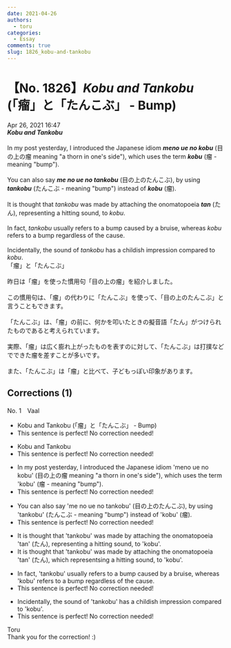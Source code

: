 ```yaml
---
date: 2021-04-26
authors:
  - toru
categories:
  - Essay
comments: true
slug: 1826_kobu-and-tankobu
---
```


# 【No. 1826】<strong><em>Kobu and Tankobu</strong></em> (「瘤」と「たんこぶ」 - Bump)
<div class="date">Apr 26, 2021 16:47</div>
<div id="post"><div id="body_show_ori">
<strong><em>Kobu and Tankobu</strong></em><br/><br/>In my post yesterday, I introduced the Japanese idiom <strong><em>meno ue no kobu</em></strong> (目の上の瘤 meaning "a thorn in one's side"), which uses the term <strong><em>kobu</em></strong> (瘤 - meaning "bump").<br/><br/>You can also say <strong><em>me no ue no tankobu</em></strong> (目の上のたんこぶ), by using <strong><em>tankobu</em></strong> (たんこぶ - meaning "bump") instead of <strong><em>kobu</em></strong> (瘤).<br/><br/>It is thought that <em>tankobu</em> was made by attaching the onomatopoeia <strong><em>tan</em></strong> (たん), representing a hitting sound, to <em>kobu</em>.<br/><br/>In fact, <em>tankobu</em> usually refers to a bump caused by a bruise, whereas <em>kobu</em> refers to a bump regardless of the cause.<br/><br/>Incidentally, the sound of <em>tankobu</em> has a childish impression compared to <em>kobu</em>.
</div></div>

<!-- more -->

<div id="post_ja"><div id="body_show_mo">
「瘤」と「たんこぶ」<br/><br/>昨日は「瘤」を使った慣用句「目の上の瘤」を紹介しました。<br/><br/>この慣用句は、「瘤」の代わりに「たんこぶ」を使って、「目の上のたんこぶ」と言うこともできます。<br/><br/>「たんこぶ」は、「瘤」の前に、何かを叩いたときの擬音語「たん」がつけられたものであると考えられています。<br/><br/>実際、「瘤」は広く膨れ上がったものを表すのに対して、「たんこぶ」は打撲などでできた瘤を差すことが多いです。<br/><br/>また、「たんこぶ」は「瘤」と比べて、子どもっぽい印象があります。
</div></div>

## Corrections (1)
<div id="block"><div class="first_name"> No. 1　<span class="just_name">Vaal</span></div><div id="block2">
<ul class="correction_field">
<li class="incorrect">Kobu and Tankobu (「瘤」と「たんこぶ」 - Bump)</li>
<li class="corrected perfect">This sentence is perfect! No correction needed!</li>
</ul>
<ul class="correction_field">
<li class="incorrect">Kobu and Tankobu</li>
<li class="corrected perfect">This sentence is perfect! No correction needed!</li>
</ul>
<ul class="correction_field">
<li class="incorrect">In my post yesterday, I introduced the Japanese idiom 'meno ue no kobu' (目の上の瘤 meaning "a thorn in one's side"), which uses the term 'kobu' (瘤 - meaning "bump").</li>
<li class="corrected perfect">This sentence is perfect! No correction needed!</li>
</ul>
<ul class="correction_field">
<li class="incorrect">You can also say 'me no ue no tankobu' (目の上のたんこぶ), by using 'tankobu' (たんこぶ - meaning "bump") instead of 'kobu' (瘤).</li>
<li class="corrected perfect">This sentence is perfect! No correction needed!</li>
</ul>
<ul class="correction_field">
<li class="incorrect">It is thought that 'tankobu' was made by attaching the onomatopoeia 'tan' (たん), representing a hitting sound, to 'kobu'.</li>
<li class="corrected correct">
It is thought that 'tankobu' was made by attaching the onomatopoeia 'tan' (たん), <span class="f_red">which </span>represent<span class="f_red">s</span><span class="f_gray">ing</span> a hitting sound, to 'kobu'.
</li>
</ul>
<ul class="correction_field">
<li class="incorrect">In fact, 'tankobu' usually refers to a bump caused by a bruise, whereas 'kobu' refers to a bump regardless of the cause.</li>
<li class="corrected perfect">This sentence is perfect! No correction needed!</li>
</ul>
<ul class="correction_field">
<li class="incorrect">Incidentally, the sound of 'tankobu' has a childish impression compared to 'kobu'.</li>
<li class="corrected perfect">This sentence is perfect! No correction needed!</li>
</ul>
</div><div class="name"><span class="just_name">Toru</span><br>
Thank you for the correction! :)
</div>
</div>
